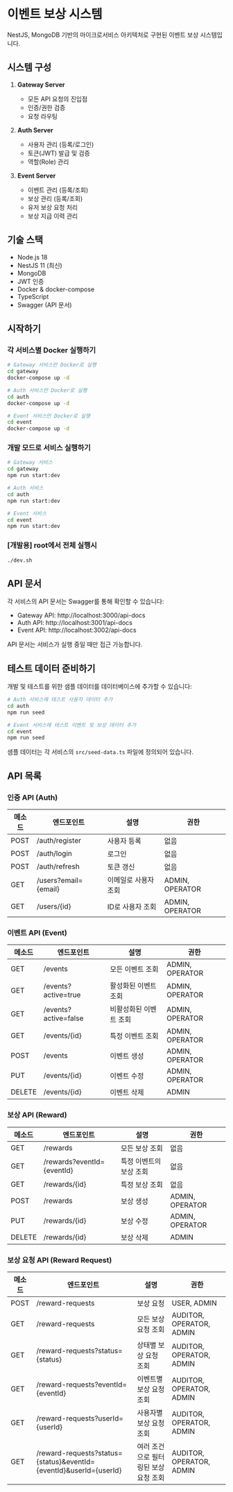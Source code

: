 # 이벤트 보상 시스템

NestJS, MongoDB 기반의 마이크로서비스 아키텍처로 구현된 이벤트 보상 시스템입니다.

## 시스템 구성

1. **Gateway Server**

   - 모든 API 요청의 진입점
   - 인증/권한 검증
   - 요청 라우팅

2. **Auth Server**

   - 사용자 관리 (등록/로그인)
   - 토큰(JWT) 발급 및 검증
   - 역할(Role) 관리

3. **Event Server**
   - 이벤트 관리 (등록/조회)
   - 보상 관리 (등록/조회)
   - 유저 보상 요청 처리
   - 보상 지급 이력 관리

## 기술 스택

- Node.js 18
- NestJS 11 (최신)
- MongoDB
- JWT 인증
- Docker & docker-compose
- TypeScript
- Swagger (API 문서)

## 시작하기

### 각 서비스별 Docker 실행하기

```bash
# Gateway 서비스만 Docker로 실행
cd gateway
docker-compose up -d

# Auth 서비스만 Docker로 실행
cd auth
docker-compose up -d

# Event 서비스만 Docker로 실행
cd event
docker-compose up -d
```

### 개발 모드로 서비스 실행하기

```bash
# Gateway 서비스
cd gateway
npm run start:dev

# Auth 서비스
cd auth
npm run start:dev

# Event 서비스
cd event
npm run start:dev
```

### [개발용] root에서 전체 실행시

```bash
./dev.sh
```

## API 문서

각 서비스의 API 문서는 Swagger를 통해 확인할 수 있습니다:

- Gateway API: http://localhost:3000/api-docs
- Auth API: http://localhost:3001/api-docs
- Event API: http://localhost:3002/api-docs

API 문서는 서비스가 실행 중일 때만 접근 가능합니다.

## 테스트 데이터 준비하기

개발 및 테스트를 위한 샘플 데이터를 데이터베이스에 추가할 수 있습니다:

```bash
# Auth 서비스에 테스트 사용자 데이터 추가
cd auth
npm run seed

# Event 서비스에 테스트 이벤트 및 보상 데이터 추가
cd event
npm run seed
```

샘플 데이터는 각 서비스의 `src/seed-data.ts` 파일에 정의되어 있습니다.

## API 목록

### 인증 API (Auth)

| 메소드 | 엔드포인트           | 설명                 | 권한            |
| ------ | -------------------- | -------------------- | --------------- |
| POST   | /auth/register       | 사용자 등록          | 없음            |
| POST   | /auth/login          | 로그인               | 없음            |
| POST   | /auth/refresh        | 토큰 갱신            | 없음            |
| GET    | /users?email={email} | 이메일로 사용자 조회 | ADMIN, OPERATOR |
| GET    | /users/{id}          | ID로 사용자 조회     | ADMIN, OPERATOR |

### 이벤트 API (Event)

| 메소드 | 엔드포인트           | 설명                   | 권한            |
| ------ | -------------------- | ---------------------- | --------------- |
| GET    | /events              | 모든 이벤트 조회       | ADMIN, OPERATOR |
| GET    | /events?active=true  | 활성화된 이벤트 조회   | ADMIN, OPERATOR |
| GET    | /events?active=false | 비활성화된 이벤트 조회 | ADMIN, OPERATOR |
| GET    | /events/{id}         | 특정 이벤트 조회       | ADMIN, OPERATOR |
| POST   | /events              | 이벤트 생성            | ADMIN, OPERATOR |
| PUT    | /events/{id}         | 이벤트 수정            | ADMIN, OPERATOR |
| DELETE | /events/{id}         | 이벤트 삭제            | ADMIN           |

### 보상 API (Reward)

| 메소드 | 엔드포인트                 | 설명                    | 권한            |
| ------ | -------------------------- | ----------------------- | --------------- |
| GET    | /rewards                   | 모든 보상 조회          | 없음            |
| GET    | /rewards?eventId={eventId} | 특정 이벤트의 보상 조회 | 없음            |
| GET    | /rewards/{id}              | 특정 보상 조회          | 없음            |
| POST   | /rewards                   | 보상 생성               | ADMIN, OPERATOR |
| PUT    | /rewards/{id}              | 보상 수정               | ADMIN, OPERATOR |
| DELETE | /rewards/{id}              | 보상 삭제               | ADMIN           |

### 보상 요청 API (Reward Request)

| 메소드 | 엔드포인트                                                         | 설명                                  | 권한                     |
| ------ | ------------------------------------------------------------------ | ------------------------------------- | ------------------------ |
| POST   | /reward-requests                                                   | 보상 요청                             | USER, ADMIN              |
| GET    | /reward-requests                                                   | 모든 보상 요청 조회                   | AUDITOR, OPERATOR, ADMIN |
| GET    | /reward-requests?status={status}                                   | 상태별 보상 요청 조회                 | AUDITOR, OPERATOR, ADMIN |
| GET    | /reward-requests?eventId={eventId}                                 | 이벤트별 보상 요청 조회               | AUDITOR, OPERATOR, ADMIN |
| GET    | /reward-requests?userId={userId}                                   | 사용자별 보상 요청 조회               | AUDITOR, OPERATOR, ADMIN |
| GET    | /reward-requests?status={status}&eventId={eventId}&userId={userId} | 여러 조건으로 필터링된 보상 요청 조회 | AUDITOR, OPERATOR, ADMIN |
